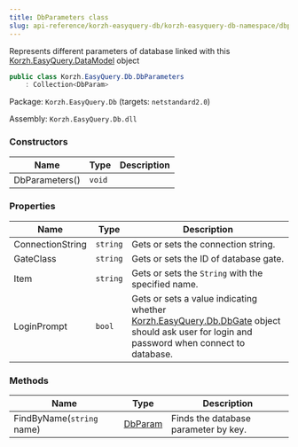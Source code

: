 ```yaml
---
title: DbParameters class
slug: api-reference/korzh-easyquery-db/korzh-easyquery-db-namespace/dbparameters-class
---
```

Represents different parameters of database linked with this [Korzh.EasyQuery.DataModel](api-reference/korzh-easyquery/korzh-easyquery-namespace/datamodel-class) object
```csharp
public class Korzh.EasyQuery.Db.DbParameters
    : Collection<DbParam>

```
Package: `Korzh.EasyQuery.Db` (targets: `netstandard2.0`)

Assembly: `Korzh.EasyQuery.Db.dll`

### Constructors

| Name | Type | Description | 
| --- | --- | --- | 
| DbParameters() | `void` |  | 


### Properties

| Name | Type | Description | 
| --- | --- | --- | 
| ConnectionString | `string` | Gets or sets the connection string. | 
| GateClass | `string` | Gets or sets the ID of database gate. | 
| Item | `string` | Gets or sets the `String` with the specified name. | 
| LoginPrompt | `bool` | Gets or sets a value indicating whether [Korzh.EasyQuery.Db.DbGate](api-reference/korzh-easyquery-db/korzh-easyquery-db-namespace/dbgate-class) object should ask user for login and password when connect to database. | 


### Methods

| Name | Type | Description | 
| --- | --- | --- | 
| FindByName(`string` name) | [DbParam](api-reference/korzh-easyquery-db/korzh-easyquery-db-namespace/dbparam-class) | Finds the database parameter by key. |